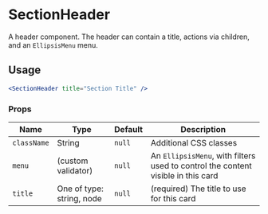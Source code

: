 SectionHeader
===

A header component. The header can contain a title, actions via children, and an `EllipsisMenu` menu.

## Usage

```jsx
<SectionHeader title="Section Title" />
```

### Props

Name | Type | Default | Description
--- | --- | --- | ---
`className` | String | `null` | Additional CSS classes
`menu` | (custom validator) | `null` | An `EllipsisMenu`, with filters used to control the content visible in this card
`title` | One of type: string, node | `null` | (required) The title to use for this card
